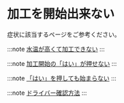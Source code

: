 # 加工を開始出来ない

症状に該当するページをご参考ください。

:::note
[水温が高くて加工できない](/docs/process/notoraburu-1/gakutedekinai)
:::

:::note
[加工開始の「はい」が押せない](/docs/soft/shinai-1/nohaigasenai)
:::

:::note
[「はい」を押しても始まらない](/docs/soft/shinai-1/haiwoshitemosuttoshinai)
:::

:::note
[ドライバー確認方法](/docs/soft/shinai-1/debaisumanjno)
:::

